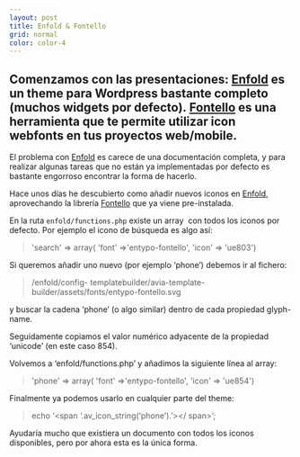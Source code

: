 ```yaml
---
layout: post
title: Enfold & Fontello
grid: normal
color: color-4
---
```


## Comenzamos con las presentaciones: [Enfold](http://themeforest.net/item/enfold-responsive-multipurpose-theme/4519990) es un theme para Wordpress bastante completo (muchos widgets por defecto). [Fontello](http://fontello.com/) es una herramienta que te permite utilizar icon webfonts en tus proyectos web/mobile.

El problema con [Enfold](http://themeforest.net/item/enfold-responsive-multipurpose-theme/4519990) es carece de una documentación completa, y para realizar algunas tareas que
no están ya implementadas por defecto es bastante engorroso encontrar la
forma de hacerlo.

Hace unos días he descubierto como añadir nuevos iconos en
[Enfold](http://themeforest.net/item/enfold-responsive-multipurpose-theme/4519990), aprovechando la librería [Fontello](http://fontello.com/) que ya viene
pre-instalada.

En la ruta <code>enfold/functions.php</code> existe un array  con todos los iconos
por defecto. Por ejemplo el icono de búsqueda es algo así:

> 'search' =\> array( 'font' =\>'entypo-fontello', 'icon' =\> 'ue803')

Si queremos añadir uno nuevo (por ejemplo ‘phone’) debemos ir al
fichero:

> /enfold/config- templatebuilder/avia-template-
> builder/assets/fonts/entypo-fontello.svg

y buscar la cadena ‘phone’ (o algo similar) dentro de cada propiedad glyph-name.

Seguidamente copiamos el valor numérico adyacente de la propiedad ‘unicode’ (en este caso 854).

Volvemos a ‘enfold/functions.php’ y añadimos la siguiente línea al array:

> 'phone' =\> array( 'font' =\>'entypo-fontello', 'icon' =\> 'ue854')

Finalmente ya podemos usarlo en cualquier parte del theme:

> echo ‘\<span ‘.av\_icon\_string(‘phone’).’\>\</ span\>’;

Ayudaría mucho que existiera un documento con todos los iconos
disponibles, pero por ahora esta es la única forma.
